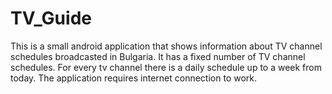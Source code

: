 # TV_Guide
This is a small android application that shows information about TV channel schedules broadcasted in Bulgaria.
It has a fixed number of TV channel schedules. For every tv channel there is a daily schedule up to a week from today.
The application requires internet connection to work.

